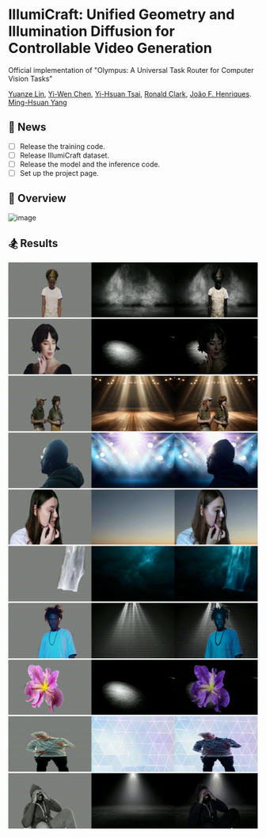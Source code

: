 # IllumiCraft: Unified Geometry and Illumination Diffusion for Controllable Video Generation  <br />

Official implementation of "Olympus: A Universal Task Router for Computer Vision Tasks" 

[Yuanze Lin](https://yuanze-lin.me/), [Yi-Wen Chen](https://wenz116.github.io/), [Yi-Hsuan Tsai](https://sites.google.com/site/yihsuantsai/), [Ronald Clark](https://www.ron-clark.com/), [João F. Henriques](https://www.robots.ox.ac.uk/~joao/). [Ming-Hsuan Yang](https://faculty.ucmerced.edu/mhyang/)

## :mega:  News
- [ ] Release the training code.
- [ ] Release IllumiCraft dataset.
- [ ] Release the model and the inference code.
- [ ] Set up the project page.
  
## :low_brightness: Overview 

![image](https://github.com/yuanze-lin/IllumiCraft/tree/main/assets/framework.png)

## :snowboarder: Results

![image](https://github.com/yuanze-lin/IllumiCraft/blob/main/examples/1.gif)
![image](https://github.com/yuanze-lin/IllumiCraft/blob/main/examples/2.gif)
![image](https://github.com/yuanze-lin/IllumiCraft/blob/main/examples/3.gif)
![image](https://github.com/yuanze-lin/IllumiCraft/blob/main/examples/4.gif)
![image](https://github.com/yuanze-lin/IllumiCraft/blob/main/examples/5.gif)
![image](https://github.com/yuanze-lin/IllumiCraft/blob/main/examples/6.gif)
![image](https://github.com/yuanze-lin/IllumiCraft/blob/main/examples/7.gif)
![image](https://github.com/yuanze-lin/IllumiCraft/blob/main/examples/8.gif)
![image](https://github.com/yuanze-lin/IllumiCraft/blob/main/examples/9.gif)
![image](https://github.com/yuanze-lin/IllumiCraft/blob/main/examples/10.gif)
